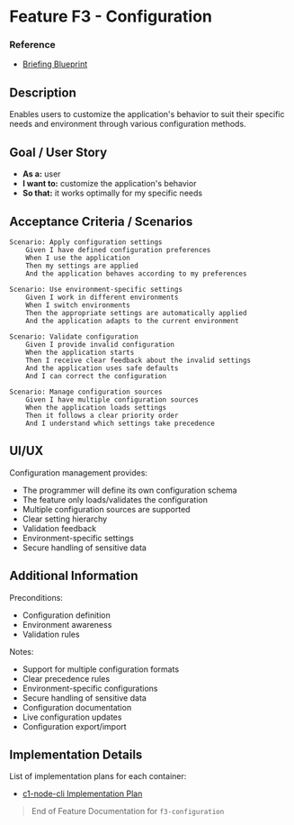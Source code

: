 # Feature F3 - Configuration

### Reference

- [Briefing Blueprint](/docs/briefing.blueprint.md)

## Description

Enables users to customize the application's behavior to suit their specific needs and environment through various configuration methods.

## Goal / User Story

- **As a:** user
- **I want to:** customize the application's behavior
- **So that:** it works optimally for my specific needs

## Acceptance Criteria / Scenarios

```gherkin
Scenario: Apply configuration settings
    Given I have defined configuration preferences
    When I use the application
    Then my settings are applied
    And the application behaves according to my preferences

Scenario: Use environment-specific settings
    Given I work in different environments
    When I switch environments
    Then the appropriate settings are automatically applied
    And the application adapts to the current environment

Scenario: Validate configuration
    Given I provide invalid configuration
    When the application starts
    Then I receive clear feedback about the invalid settings
    And the application uses safe defaults
    And I can correct the configuration

Scenario: Manage configuration sources
    Given I have multiple configuration sources
    When the application loads settings
    Then it follows a clear priority order
    And I understand which settings take precedence
```

## UI/UX

Configuration management provides:

- The programmer will define its own configuration schema
- The feature only loads/validates the configuration
- Multiple configuration sources are supported
- Clear setting hierarchy
- Validation feedback
- Environment-specific settings
- Secure handling of sensitive data

## Additional Information

Preconditions:
- Configuration definition
- Environment awareness
- Validation rules

Notes:
- Support for multiple configuration formats
- Clear precedence rules
- Environment-specific configurations
- Secure handling of sensitive data
- Configuration documentation
- Live configuration updates
- Configuration export/import

## Implementation Details

List of implementation plans for each container:
- [c1-node-cli Implementation Plan](/containers/c1-node-cli/docs/f3/f3-configuration.plan.md)

> End of Feature Documentation for `f3-configuration`